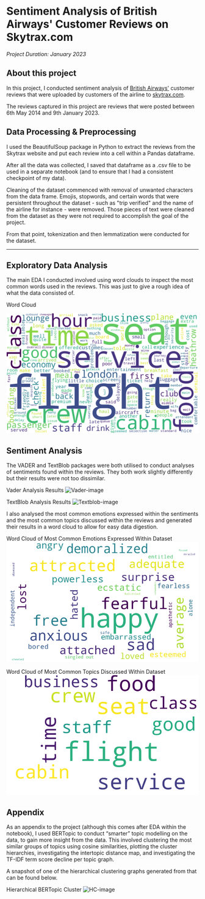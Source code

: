 # Sentiment Analysis of British Airways' Customer Reviews on Skytrax.com

*Project Duration: January 2023*
## About this project

In this project, I conducted sentiment analysis of <a href = "https://www.britishairways.com/travel/home/public/en_gb/"> British Airways'</a>  customer reviews that were uploaded by customers of the airline to <a href = "https://www.airlinequality.com/airline-reviews/british-airways/page/1/">skytrax.com</a>.

The reviews captured in this project are reviews that were posted between 6th May 2014 and 9th January 2023.


## Data Processing & Preprocessing

I used the BeautifulSoup package in Python to extract the reviews from the Skytrax website and put each review into a cell within a Pandas dataframe.

After all the data was collected, I saved that dataframe as a .csv file to be used in a separate notebook (and to ensure that I had a consistent checkpoint of my data).


Cleaning of the dataset commenced with removal of unwanted characters from the data frame. Emojis, stopwords, and certain words that were persistent throughout the dataset - such as "trip verified" and the name of the airline for instance - were removed. 
Those pieces of text were cleaned from the dataset as they were not required to accomplish the goal of the project.

From that point, tokenization and then lemmatization were conducted for the dataset.

---

## Exploratory Data Analysis

The main EDA I conducted involved using word clouds to inspect the most common words used in the reviews. This was just to give a rough idea of what the data consisted of.

Word Cloud

![WC1-image](https://github.com/edudzi-mamattah/ba-sentiment-analysis/blob/master/data/BA_WordCloud.png)

## Sentiment Analysis

The VADER and TextBlob packages were both utilised to conduct analyses of sentiments found within the reviews. They both work slightly differently but their results were not too dissimilar.

Vader Analysis Results ![Vader-image](https://github.com/edudzi-mamattah/ba-sentiment-analysis/blob/master/data/VaderPieAnalysis.png)

TextBlob Analysis Results ![Textblob-image](https://github.com/edudzi-mamattah/ba-sentiment-analysis/blob/master/data/TextBlobPieAnalysis.png)

I also analysed the most common emotions expressed within the sentiments and the most common topics discussed within the reviews and generated their results in a word cloud to allow for easy data digestion.

Word Cloud of Most Common Emotions Expressed Within Dataset ![emotions-image](https://github.com/edudzi-mamattah/ba-sentiment-analysis/blob/master/data/Emotions_WordCloud.png)

Word Cloud of Most Common Topics Discussed Within Dataset ![topics-image](https://github.com/edudzi-mamattah/ba-sentiment-analysis/blob/master/data/Topics_WordCloud.png)





## Appendix

As an appendix to the project (although this comes after EDA within the notebook), I used BERTopic to conduct “smarter” topic modelling on the data, to gain more insight from the data. 
This involved clustering the most similar groups of topics using cosine similarities, plotting the cluster hierarchies, investigating the intertopic distance map, and investigating the TF-IDF term score decline per topic graph.

A snapshot of one of the hierarchical clustering graphs generated from that can be found below.

Hierarchical BERTopic Cluster ![HC-image]()




